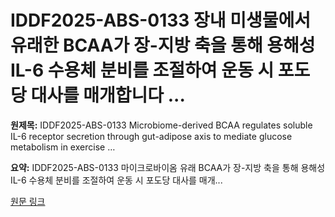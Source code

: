 # IDDF2025-ABS-0133 장내 미생물에서 유래한 BCAA가 장-지방 축을 통해 용해성 IL-6 수용체 분비를 조절하여 운동 시 포도당 대사를 매개합니다 ...

**원제목:** IDDF2025-ABS-0133 Microbiome-derived BCAA regulates soluble IL-6 receptor secretion through gut-adipose axis to mediate glucose metabolism in exercise …

**요약:** IDDF2025-ABS-0133 마이크로바이옴 유래 BCAA가 장-지방 축을 통해 용해성 IL-6 수용체 분비를 조절하여 운동 시 포도당 대사를 매개...

[원문 링크](https://scholar.google.com/scholar_url?url=https://gut.bmj.com/content/74/Suppl_3/A122.1&hl=ko&sa=X&d=12866062052851024833&ei=Dc1xaLKTM_fWieoPjKS8uQY&scisig=AAZF9b-EzioiLTynNXlcDHJymDX5&oi=scholaralrt&hist=BNQUaiIAAAAJ:14506666337630168194:AAZF9b_PeNf8wT0-VehjnTVRx6QU&html=&pos=9&folt=kw-top)
